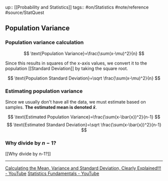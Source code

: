 up:: [[Probability and Statistics]]
tags:: #on/Statistics  #note/reference #source/StatQuest 

## Population Variance

### Population variance calculation

$$
\text{Population Variance}=\frac{\sum(x-\mu)^2}{n}
$$

Since this results in squares of the x-axis values, we convert it to the population [[Standard Deviation]] by taking the square root.

$$
\text{Population Standard Deviation}=\sqrt \frac{\sum(x-\mu)^2}{n}
$$

### Estimating population variance

Since we usually don't have all the data, we must estimate based on samples. __The estimated mean is denoted $\bar{x}$__.

$$
\text{Estimated Population Variance}=\frac{\sum(x-\bar{x})^2}{n-1}
$$
$$
\text{Estimated Standard Deviation}=\sqrt \frac{\sum(x-\bar{x})^2}{n-1}
$$

### Why divide by $n-1$?

[[Why divide by n-1?]]



---

[Calculating the Mean, Variance and Standard Deviation, Clearly Explained!!! - YouTube](https://www.youtube.com/watch?v=SzZ6GpcfoQY&list=PLblh5JKOoLUK0FLuzwntyYI10UQFUhsY9&index=7)
[Statistics Fundamentals - YouTube](https://www.youtube.com/playlist?list=PLblh5JKOoLUK0FLuzwntyYI10UQFUhsY9)